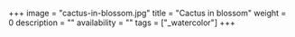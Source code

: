 +++
image = "cactus-in-blossom.jpg"
title = "Cactus in blossom"
weight = 0
description = ""
availability = ""
tags = ["_watercolor"]
+++
